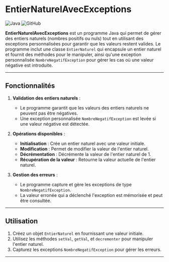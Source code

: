 # EntierNaturelAvecExceptions

![Java](https://img.shields.io/badge/Java-17-blue)
![GitHub](https://img.shields.io/badge/GitHub-Repository-brightgreen)

**EntierNaturelAvecExceptions** est un programme Java qui permet de gérer des entiers naturels (nombres positifs ou nuls) tout en utilisant des exceptions personnalisées pour garantir que les valeurs restent valides. Le programme inclut une classe `EntierNaturel` qui encapsule un entier naturel et fournit des méthodes pour le manipuler, ainsi qu'une exception personnalisée `NombreNegatifException` pour gérer les cas où une valeur négative est introduite.

---

## Fonctionnalités

1. **Validation des entiers naturels** :
    - Le programme garantit que les valeurs des entiers naturels ne peuvent pas être négatives.
    - Une exception personnalisée `NombreNegatifException` est levée si une valeur négative est détectée.

2. **Opérations disponibles** :
    - **Initialisation** : Crée un entier naturel avec une valeur initiale.
    - **Modification** : Permet de modifier la valeur de l'entier naturel.
    - **Décrémentation** : Décrémente la valeur de l'entier naturel de 1.
    - **Récupération de la valeur** : Retourne la valeur actuelle de l'entier naturel.

3. **Gestion des erreurs** :
    - Le programme capture et gère les exceptions de type `NombreNegatifException`.
    - La valeur erronée qui a déclenché l'exception est mémorisée et peut être consultée.

---

## Utilisation

1. Créez un objet `EntierNaturel` en fournissant une valeur initiale.
2. Utilisez les méthodes `setVal`, `getVal`, et `decrementer` pour manipuler l'entier naturel.
3. Capturez les exceptions `NombreNegatifException` pour gérer les erreurs.

---

